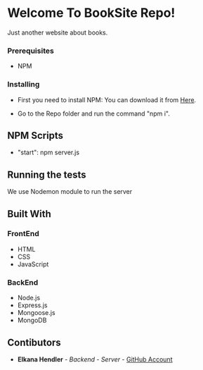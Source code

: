 # Welcome To BookSite Repo!

Just another website about books.


### Prerequisites

* NPM

### Installing

* First you need to install NPM:
You can download it from [Here](https://www.npmjs.com/get-npm).

* Go to the Repo folder and run the command "npm i".

## NPM Scripts
* "start": npm server.js

## Running the tests

We use Nodemon module to run the server

## Built With
### FrontEnd
* HTML
* CSS
* JavaScript

### BackEnd
* Node.js
* Express.js
* Mongoose.js
* MongoDB


## Contibutors

* **Elkana Hendler** - *Backend - Server* - [GitHub Account](https://github.com/elkanagit)
